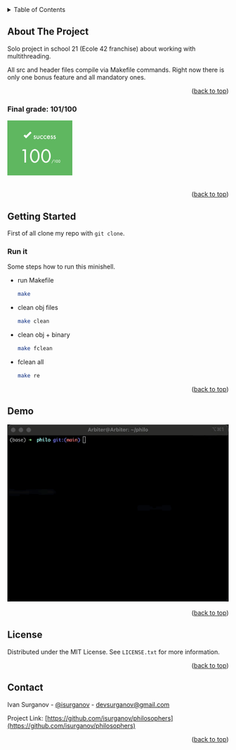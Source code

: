 <div id="top"></div>

<!-- TABLE OF CONTENTS -->
<details>
  <summary>Table of Contents</summary>
  <ol>
    <li>
      <a href="#about-the-project">About The Project</a>
      <ul>
        <li><a href="#final-grade">Final grade</a></li>
      </ul>
    </li>
    <li>
      <a href="#getting-started">Getting Started</a>
    </li>
    <li><a href="#demo">Demo</a></li>
    <li><a href="#license">License</a></li>
    <li><a href="#contact">Contact</a></li>
  </ol>
</details>



<!-- ABOUT THE PROJECT -->
## About The Project

Solo project in school 21 (Ecole 42 franchise) about working with multithreading.

All src and header files compile via Makefile commands. Right now there is only one bonus feature and all mandatory ones.


<p align="right">(<a href="#top">back to top</a>)</p>



### Final grade: 101/100

<img src="./demo/score.png" height="125" alt="Score"> <br></br>

<p align="right">(<a href="#top">back to top</a>)</p>



<!-- GETTING STARTED -->
## Getting Started

First of all clone my repo with ```git clone```.

### Run it

Some steps how to run this minishell.
* run Makefile
  ```sh
  make 
  ```
* clean obj files
  ```sh
  make clean
  ```
* clean obj + binary
  ```sh
  make fclean
  ```
* fclean all
  ```sh
  make re
  ```


<p align="right">(<a href="#top">back to top</a>)</p>


<!-- DEMO -->
## Demo

 <img src="./demo/demo.gif" width="600" alt="demo">

<p align="right">(<a href="#top">back to top</a>)</p>


<!-- LICENSE -->
## License

Distributed under the MIT License. See `LICENSE.txt` for more information.

<p align="right">(<a href="#top">back to top</a>)</p>



<!-- CONTACT -->
## Contact

Ivan Surganov - [@isurganov](https://www.linkedin.com/in/ivansurganov/) - devsurganov@gmail.com

Project Link: [https://github.com/isurganov/philosophers](https://github.com/isurganov/philosophers)

<p align="right">(<a href="#top">back to top</a>)</p>



